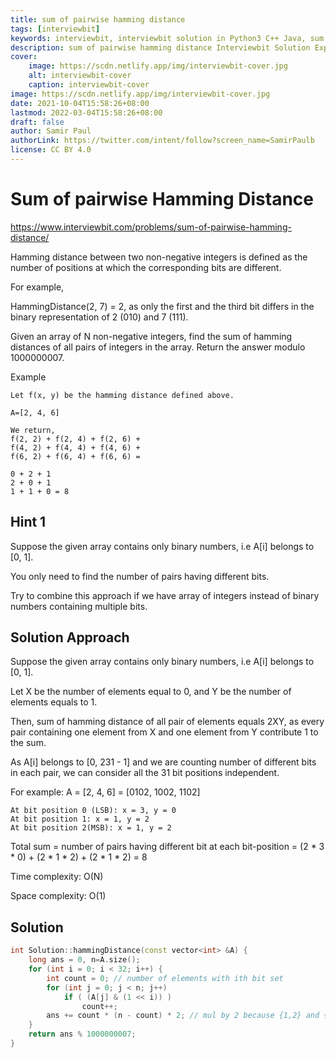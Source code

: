 ```yaml
---
title: sum of pairwise hamming distance
tags: [interviewbit]
keywords: interviewbit, interviewbit solution in Python3 C++ Java, sum of pairwise hamming distance solution
description: sum of pairwise hamming distance Interviewbit Solution Explained
cover:
    image: https://scdn.netlify.app/img/interviewbit-cover.jpg
    alt: interviewbit-cover
    caption: interviewbit-cover
image: https://scdn.netlify.app/img/interviewbit-cover.jpg
date: 2021-10-04T15:58:26+08:00
lastmod: 2022-03-04T15:58:26+08:00
draft: false
author: Samir Paul
authorLink: https://twitter.com/intent/follow?screen_name=SamirPaulb
license: CC BY 4.0
---
```


# Sum of pairwise Hamming Distance

https://www.interviewbit.com/problems/sum-of-pairwise-hamming-distance/


Hamming distance between two non-negative integers is defined as the number of positions at which the corresponding bits are different.

For example,

HammingDistance(2, 7) = 2, as only the first and the third bit differs in the binary representation of 2 (010) and 7 (111).

Given an array of N non-negative integers, find the sum of hamming distances of all pairs of integers in the array.
Return the answer modulo 1000000007.

Example
```
Let f(x, y) be the hamming distance defined above.

A=[2, 4, 6]

We return,
f(2, 2) + f(2, 4) + f(2, 6) + 
f(4, 2) + f(4, 4) + f(4, 6) +
f(6, 2) + f(6, 4) + f(6, 6) = 

0 + 2 + 1
2 + 0 + 1
1 + 1 + 0 = 8
```

## Hint 1

Suppose the given array contains only binary numbers, i.e A[i] belongs to [0, 1].

You only need to find the number of pairs having different bits.

Try to combine this approach if we have array of integers instead of binary numbers containing multiple bits.

## Solution Approach

Suppose the given array contains only binary numbers, i.e A[i] belongs to [0, 1].

Let X be the number of elements equal to 0, and Y be the number of elements equals to 1.

Then, sum of hamming distance of all pair of elements equals 2XY, as every pair containing one element from X and one element from Y contribute 1 to the sum.

As A[i] belongs to [0, 231 - 1] and we are counting number of different bits in each pair, we can consider all the 31 bit positions independent.

For example:
A = [2, 4, 6] = [0102, 1002, 1102]</p>

```
At bit position 0 (LSB): x = 3, y = 0
At bit position 1: x = 1, y = 2
At bit position 2(MSB): x = 1, y = 2
```

Total sum = number of pairs having different bit at each bit-position = (2 * 3 * 0) + (2 * 1 * 2) + (2 * 1 * 2) = 8

Time complexity: O(N)

Space complexity: O(1)


## Solution

```cpp
int Solution::hammingDistance(const vector<int> &A) {
    long ans = 0, n=A.size();
    for (int i = 0; i < 32; i++) {
        int count = 0; // number of elements with ith bit set
        for (int j = 0; j < n; j++)
            if ( (A[j] & (1 << i)) )
                count++;
        ans += count * (n - count) * 2; // mul by 2 because {1,2} and {2,1} different pairs
    }
    return ans % 1000000007;
}
```
